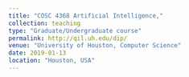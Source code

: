 ```yaml
---
title: "COSC 4368 Artificial Intelligence,"
collection: teaching
type: "Graduate/Undergraduate course"
permalink: http://qil.uh.edu/dip/
venue: "University of Houston, Computer Science"
date: 2019-01-13
location: "Houston, USA"
---
```


